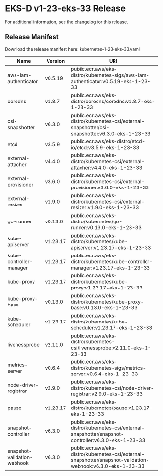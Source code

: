 # EKS-D v1-23-eks-33 Release

For additional information, see the [changelog](CHANGELOG-v1-23-eks-33.md) for this release.

## Release Manifest

Download the release manifest here: [kubernetes-1-23-eks-33.yaml](https://distro.eks.amazonaws.com/kubernetes-1-23/kubernetes-1-23-eks-33.yaml)

| Name | Version | URI |
|------|---------|-----|
| aws-iam-authenticator | v0.5.19 | public.ecr.aws/eks-distro/kubernetes-sigs/aws-iam-authenticator:v0.5.19-eks-1-23-33 |
| coredns | v1.8.7 | public.ecr.aws/eks-distro/coredns/coredns:v1.8.7-eks-1-23-33 |
| csi-snapshotter | v6.3.0 | public.ecr.aws/eks-distro/kubernetes-csi/external-snapshotter/csi-snapshotter:v6.3.0-eks-1-23-33 |
| etcd | v3.5.9 | public.ecr.aws/eks-distro/etcd-io/etcd:v3.5.9-eks-1-23-33 |
| external-attacher | v4.4.0 | public.ecr.aws/eks-distro/kubernetes-csi/external-attacher:v4.4.0-eks-1-23-33 |
| external-provisioner | v3.6.0 | public.ecr.aws/eks-distro/kubernetes-csi/external-provisioner:v3.6.0-eks-1-23-33 |
| external-resizer | v1.9.0 | public.ecr.aws/eks-distro/kubernetes-csi/external-resizer:v1.9.0-eks-1-23-33 |
| go-runner | v0.13.0 | public.ecr.aws/eks-distro/kubernetes/go-runner:v0.13.0-eks-1-23-33 |
| kube-apiserver | v1.23.17 | public.ecr.aws/eks-distro/kubernetes/kube-apiserver:v1.23.17-eks-1-23-33 |
| kube-controller-manager | v1.23.17 | public.ecr.aws/eks-distro/kubernetes/kube-controller-manager:v1.23.17-eks-1-23-33 |
| kube-proxy | v1.23.17 | public.ecr.aws/eks-distro/kubernetes/kube-proxy:v1.23.17-eks-1-23-33 |
| kube-proxy-base | v0.13.0 | public.ecr.aws/eks-distro/kubernetes/kube-proxy-base:v0.13.0-eks-1-23-33 |
| kube-scheduler | v1.23.17 | public.ecr.aws/eks-distro/kubernetes/kube-scheduler:v1.23.17-eks-1-23-33 |
| livenessprobe | v2.11.0 | public.ecr.aws/eks-distro/kubernetes-csi/livenessprobe:v2.11.0-eks-1-23-33 |
| metrics-server | v0.6.4 | public.ecr.aws/eks-distro/kubernetes-sigs/metrics-server:v0.6.4-eks-1-23-33 |
| node-driver-registrar | v2.9.0 | public.ecr.aws/eks-distro/kubernetes-csi/node-driver-registrar:v2.9.0-eks-1-23-33 |
| pause | v1.23.17 | public.ecr.aws/eks-distro/kubernetes/pause:v1.23.17-eks-1-23-33 |
| snapshot-controller | v6.3.0 | public.ecr.aws/eks-distro/kubernetes-csi/external-snapshotter/snapshot-controller:v6.3.0-eks-1-23-33 |
| snapshot-validation-webhook | v6.3.0 | public.ecr.aws/eks-distro/kubernetes-csi/external-snapshotter/snapshot-validation-webhook:v6.3.0-eks-1-23-33 |
